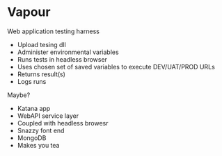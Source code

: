 Vapour
======

Web application testing harness

- Upload tesing dll
- Administer environmental variables
- Runs tests in headless browser
- Uses chosen set of saved variables to execute DEV/UAT/PROD URLs
- Returns result(s)
- Logs runs
 
Maybe?

- Katana app
- WebAPI service layer
- Coupled with headless browesr
- Snazzy font end
- MongoDB
- Makes you tea

